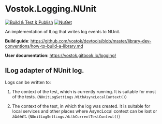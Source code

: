 # Vostok.Logging.NUnit

[![Build & Test & Publish](https://github.com/vostok/logging.nunit/actions/workflows/ci.yml/badge.svg)](https://github.com/vostok/logging.nunit/actions/workflows/ci.yml)
[![NuGet](https://img.shields.io/nuget/v/Vostok.Logging.NUnit.svg)](https://www.nuget.org/packages/Vostok.Logging.NUnit/)

An implementation of ILog that writes log events to NUnit.

**Build guide**: https://github.com/vostok/devtools/blob/master/library-dev-conventions/how-to-build-a-library.md

**User documentation**: https://vostok.gitbook.io/logging/


## ILog adapter of NUnit log.

Logs can be written to:
1) The context of the test, which is currently running. It is suitable for most of the tests. 
(`NUnitLogSettings.WithAsyncLocalContext()`)

2) The context of the test, in which the log was created. It is suitable for local services and other places where AsyncLocal context can be lost or absent. 
(`NUnitLogSettings.WithCurrentTestContext()`)
